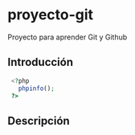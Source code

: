 # proyecto-git
Proyecto para aprender Git y Github


## Introducción

```php
 <?php 
   phpinfo(); 
 ?>
```

## Descripción
